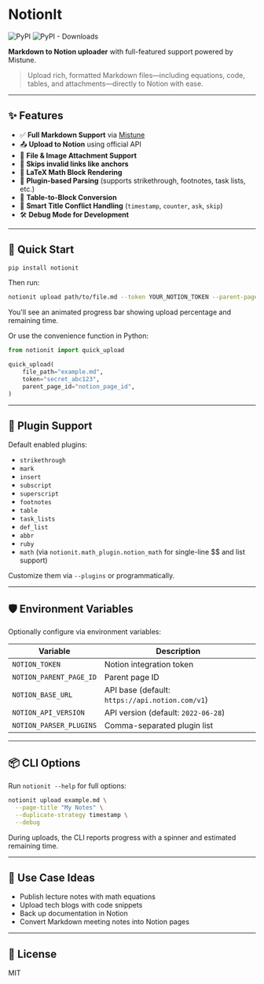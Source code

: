 # NotionIt

![PyPI](https://img.shields.io/pypi/v/notionit?label=pypi%20package)
![PyPI - Downloads](https://img.shields.io/pypi/dm/notionit)

**Markdown to Notion uploader** with full-featured support powered by Mistune.

> Upload rich, formatted Markdown files—including equations, code, tables, and attachments—directly to Notion with ease.

---

## ✨ Features

* ✅ **Full Markdown Support** via [Mistune](https://mistune.readthedocs.io/)
* 📤 **Upload to Notion** using official API
* 📎 **File & Image Attachment Support**
* 🔗 **Skips invalid links like anchors**
* 📐 **LaTeX Math Block Rendering**
* 🧩 **Plugin-based Parsing** (supports strikethrough, footnotes, task lists, etc.)
* 📄 **Table-to-Block Conversion**
* 🧠 **Smart Title Conflict Handling** (`timestamp`, `counter`, `ask`, `skip`)
* 🛠️ **Debug Mode for Development**

---

## 🚀 Quick Start

```bash
pip install notionit
```

Then run:

```bash
notionit upload path/to/file.md --token YOUR_NOTION_TOKEN --parent-page-id YOUR_PAGE_ID
```

You'll see an animated progress bar showing upload percentage and remaining time.

Or use the convenience function in Python:

```python
from notionit import quick_upload

quick_upload(
    file_path="example.md",
    token="secret_abc123",
    parent_page_id="notion_page_id",
)
```

---

## 🧩 Plugin Support

Default enabled plugins:

* `strikethrough`
* `mark`
* `insert`
* `subscript`
* `superscript`
* `footnotes`
* `table`
* `task_lists`
* `def_list`
* `abbr`
* `ruby`
* `math` (via `notionit.math_plugin.notion_math` for single-line $$ and list support)

Customize them via `--plugins` or programmatically.

---

## 🛡️ Environment Variables

Optionally configure via environment variables:

| Variable                | Description                                     |
| ----------------------- | ----------------------------------------------- |
| `NOTION_TOKEN`          | Notion integration token                        |
| `NOTION_PARENT_PAGE_ID` | Parent page ID                                  |
| `NOTION_BASE_URL`       | API base (default: `https://api.notion.com/v1`) |
| `NOTION_API_VERSION`    | API version (default: `2022-06-28`)             |
| `NOTION_PARSER_PLUGINS` | Comma-separated plugin list                     |

---

## 📦 CLI Options

Run `notionit --help` for full options:

```bash
notionit upload example.md \
  --page-title "My Notes" \
  --duplicate-strategy timestamp \
  --debug
```

During uploads, the CLI reports progress with a spinner and estimated remaining time.

---

## 🧠 Use Case Ideas

* Publish lecture notes with math equations
* Upload tech blogs with code snippets
* Back up documentation in Notion
* Convert Markdown meeting notes into Notion pages

---

## 📃 License

MIT
